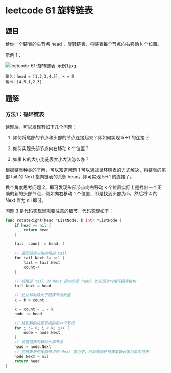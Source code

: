 # leetcode 61 旋转链表

## 题目

给你一个链表的头节点 head ，旋转链表，将链表每个节点向右移动 k 个位置。

示例 1：

![leetcode-61-旋转链表-示例1.jpg](https://cnymw.github.io/GolangStudy/docs/img/leetcode-61-旋转链表-示例1.jpg)

```text
输入：head = [1,2,3,4,5], k = 2
输出：[4,5,1,2,3]
```

## 题解

### 方法1：循环链表

读题后，可以发现有如下几个问题：

1. 如何将尾部的节点和头部的节点连接起来？即如何实现 5->1 的连接？

2. 如何实现头部节点向右移动 k 个位置？

3. 如果 k 的大小比链表大小大该怎么办？

根据链表种类的了解，可以知道问题 1 可以通过循环链表的方式解决，将链表的尾部 tail 的 Next 指向链表的头部 head，即可实现 5->1 的连接了。

换个角度思考问题 2，即可发现头部节点向右移动 k 个位置实际上是找出一个正确的新的头部节点，例如向右移动 1 个位置，即是找到头部为 5，然后将 4 的 Next 置为 nil 即可。

问题 3 是代码实现里需要注意的细节，代码实现如下：

```go
func rotateRight(head *ListNode, k int) *ListNode {
	if head == nil {
		return head
	}

	tail, count := head, 1

	// 遍历链表以指向尾部 tail
	for tail.Next != nil {
		tail = tail.Next
		count++
	}

	// 将尾部 tail 的 Next 指向头部 head，以实现单向循环链表结构
	tail.Next = head

	// 防止移动数大于链表节点数量
	k = k % count

	k = count - 1 - k
	node := head

	// 找到新的头部节点的前一个节点
	for i := 0; i < k; i++ {
		node = node.Next
	}
	// 设置链表的新的头部节点
	head = node.Next
	// 将链表新的尾部节点的 Next 置为空，将单向循环链表重新设置为单向链表
	node.Next = nil
	return head
}
```